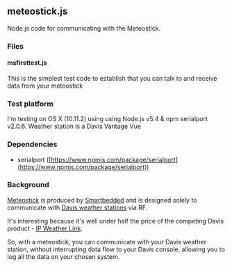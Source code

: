 ## meteostick.js
Node.js code for communicating with the Meteostick.

### Files

#### msfirsttest.js
This is the simplest test code to establish that you can talk to and receive data from your meteostick


### Test platform
I'm testing on OS X (10.11.2) using using Node.js v5.4 & npm serialport v2.0.6.
Weather station is a Davis Vantage Vue

### Dependencies

* serialport ([https://www.npmjs.com/package/serialport](https://www.npmjs.com/package/serialport))



### Background
[Meteostick](http://www.smartbedded.com/wiki/index.php/Meteostick) is produced by [Smartbedded](http://www.smartbedded.com/wiki/index.php/Main_Page) and is designed
solely to communicate with [Davis weather stations](http://www.davisnet.com/weather/) via RF.

It's interesting because it's well under half the price of the competing Davis product -
[IP Weather Link](http://www.davisnet.com/weather/products/weather_product.asp?pnum=06555).

So, with a meteostick, you can communicate with your Davis weather station, without interrupting data flow to your Davis console, allowing you to log all the data on your chosen system.
